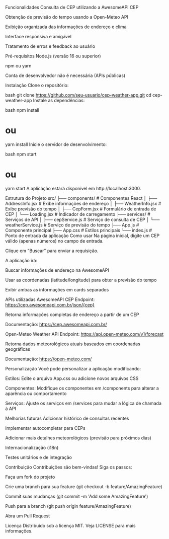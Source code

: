 Funcionalidades
Consulta de CEP utilizando a AwesomeAPI CEP

Obtenção de previsão do tempo usando a Open-Meteo API

Exibição organizada das informações de endereço e clima

Interface responsiva e amigável

Tratamento de erros e feedback ao usuário

Pré-requisitos
Node.js (versão 16 ou superior)

npm ou yarn

Conta de desenvolvedor não é necessária (APIs públicas)

Instalação
Clone o repositório:

bash
git clone https://github.com/seu-usuario/cep-weather-app.git
cd cep-weather-app
Instale as dependências:

bash
npm install
# ou
yarn install
Inicie o servidor de desenvolvimento:

bash
npm start
# ou
yarn start
A aplicação estará disponível em http://localhost:3000.

Estrutura do Projeto
src/
├── components/       # Componentes React
│   ├── AddressInfo.jsx  # Exibe informações de endereço
│   ├── WeatherInfo.jsx  # Exibe previsão do tempo
│   ├── CepForm.jsx      # Formulário de entrada de CEP
│   └── Loading.jsx      # Indicador de carregamento
├── services/         # Serviços de API
│   ├── cepService.js    # Serviço de consulta de CEP
│   └── weatherService.js # Serviço de previsão do tempo
├── App.js            # Componente principal
├── App.css           # Estilos principais
└── index.js          # Ponto de entrada da aplicação
Como usar
Na página inicial, digite um CEP válido (apenas números) no campo de entrada.

Clique em "Buscar" para enviar a requisição.

A aplicação irá:

Buscar informações de endereço na AwesomeAPI

Usar as coordenadas (latitude/longitude) para obter a previsão do tempo

Exibir ambas as informações em cards separados

APIs utilizadas
AwesomeAPI CEP
Endpoint: https://cep.awesomeapi.com.br/json/{cep}

Retorna informações completas de endereço a partir de um CEP

Documentação: https://cep.awesomeapi.com.br/

Open-Meteo Weather API
Endpoint: https://api.open-meteo.com/v1/forecast

Retorna dados meteorológicos atuais baseados em coordenadas geográficas

Documentação: https://open-meteo.com/

Personalização
Você pode personalizar a aplicação modificando:

Estilos: Edite o arquivo App.css ou adicione novos arquivos CSS

Componentes: Modifique os componentes em /components para alterar a aparência ou comportamento

Serviços: Ajuste os serviços em /services para mudar a lógica de chamada à API

Melhorias futuras
Adicionar histórico de consultas recentes

Implementar autocompletar para CEPs

Adicionar mais detalhes meteorológicos (previsão para próximos dias)

Internacionalização (i18n)

Testes unitários e de integração

Contribuição
Contribuições são bem-vindas! Siga os passos:

Faça um fork do projeto

Crie uma branch para sua feature (git checkout -b feature/AmazingFeature)

Commit suas mudanças (git commit -m 'Add some AmazingFeature')

Push para a branch (git push origin feature/AmazingFeature)

Abra um Pull Request

Licença
Distribuído sob a licença MIT. Veja LICENSE para mais informações.

